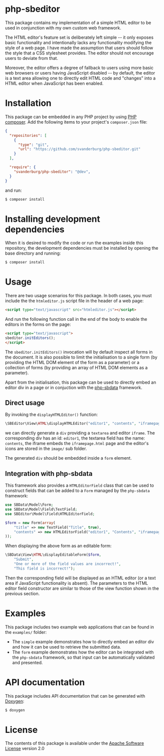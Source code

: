 php-sbeditor
============
This package contains my implementation of a simple HTML editor to be used in
conjunction with my own custom web framework.

The HTML editor's feature set is deliberately left simple -- it only exposes
basic functionality and intentionally lacks any functionality modifying the
style of a web page. I have made the assumption that users should follow the
style that a CSS stylesheet provides. The editor should not encourage users to
deviate from that.

Moreover, the editor offers a degree of fallback to users using more basic web
browsers or users having JavaScript disabled -- by default, the editor is a text
area allowing one to directly edit HTML code and "changes" into a HTML editor
when JavaScript has been enabled.

Installation
============
This package can be embedded in any PHP project by using
[PHP composer](https://getcomposer.org). Add the following items to your
project's `composer.json` file:

```json
{
  "repositories": [
    {
      "type": "git",
      "url": "https://github.com/svanderburg/php-sbeditor.git"
    }
  ],

  "require": {
    "svanderburg/php-sbeditor": "@dev",
  }
}
```

and run:

```bash
$ composer install
```

Installing development dependencies
===================================
When it is desired to modify the code or run the examples inside this
repository, the development dependencies must be installed by opening
the base directory and running:

```bash
$ composer install
```

Usage
=====
There are two usage scenarios for this package. In both cases, you must include
the the `htmleditor.js` script file in the header of a web page:

```html
<script type="text/javascript" src="htmleditor.js"></script>
```

And run the following function call in the end of the body to enable the editors
in the forms on the page:

```html
<script type="text/javascript">
sbeditor.initEditors();
</script>
```

The `sbeditor.initEditors()` invocation will by default inspect all forms in the
document. It is also possible to limit the initialisation to a single form
(by providing the HTML DOM element of the form as a parameter) or a collection of
forms (by providing an array of HTML DOM elements as a parameter).

Apart from the initialisation, this package can be used to directly embed an
editor div in a page or in conjuction with the
[php-sbdata](https://github.com/svanderburg/php-sbdata) framework.

Direct usage
------------
By invoking the `displayHTMLEditor()` function:

```php
\SBEditor\View\HTML\displayHTMLEditor("editor1", "contents", "iframepage.html", "image");
```

we can directly generate a `div` providing a `textarea` and editor `iframe`.
The corresponding div has an id: `editor1`, the textarea field has the name:
`contents`, the iframe embeds the `iframepage.html` page and the editor's icons
are stored in the `image/` sub folder.

The generated `div` should be embedded inside a `form` element.

Integration with php-sbdata
---------------------------
This framework also provides a `HTMLEditorField` class that can be used to
construct fields that can be added to a `Form` managed by the `php-sbdata`
framework:

```php
use SBData\Model\Form;
use SBData\Model\Field\TextField;
use SBEditor\Model\Field\HTMLEditorField;

$form = new Form(array(
    "title" => new TextField("Title", true),
    "contents" => new HTMLEditorField("editor1", "Contents", "iframepage.html", "image", true)
));
```

When displaying the above form as an editable form:

```php
\SBData\View\HTML\displayEditableForm($form,
    "Submit",
    "One or more of the field values are incorrect!",
    "This field is incorrect!");
```

Then the corresponding field will be displayed as an HTML editor (or a text area
if JavaScript functionality is absent). The parameters to the HTML editor field
constructor are similar to those of the view function shown in the previous
section.

Examples
========
This package includes two example web applications that can be found in the
`examples/` folder:

* The `simple` example demonstrates how to directly embed an editor div and how
  it can be used to retrieve the submitted data.
* The `form` example demonstrates how the editor can be integrated with the
  `php-sbdata` framework, so that input can be automatically validated and
  presented.

API documentation
=================
This package includes API documentation that can be generated with
[Doxygen](https://www.doxygen.nl):

```bash
$ doxygen
```

License
=======
The contents of this package is available under the
[Apache Software License](http://www.apache.org/licenses/LICENSE-2.0.html)
version 2.0
